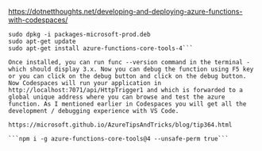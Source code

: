 
https://dotnetthoughts.net/developing-and-deploying-azure-functions-with-codespaces/

```wget -q https://packages.microsoft.com/config/ubuntu/20.04/packages-microsoft-prod.deb
sudo dpkg -i packages-microsoft-prod.deb
sudo apt-get update
sudo apt-get install azure-functions-core-tools-4```

Once installed, you can run func --version command in the terminal - which should display 3.x. Now you can debug the function using F5 key or you can click on the debug button and click on the debug button. Now Codespaces will run your application in http://localhost:7071/api/HttpTrigger1 and which is forwarded to a global unique address where you can browse and test the azure function. As I mentioned earlier in Codespaces you will get all the development / debugging experience with VS Code.

https://microsoft.github.io/AzureTipsAndTricks/blog/tip364.html

```npm i -g azure-functions-core-tools@4 --unsafe-perm true```